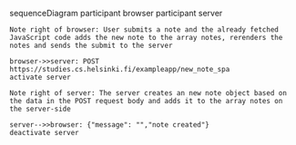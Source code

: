 sequenceDiagram
    participant browser
    participant server

    Note right of browser: User submits a note and the already fetched JavaScript code adds the new note to the array notes, rerenders the notes and sends the submit to the server

    browser->>server: POST https://studies.cs.helsinki.fi/exampleapp/new_note_spa
    activate server

    Note right of server: The server creates an new note object based on the data in the POST request body and adds it to the array notes on the server-side

    server-->>browser: {"message": "","note created"}
    deactivate server